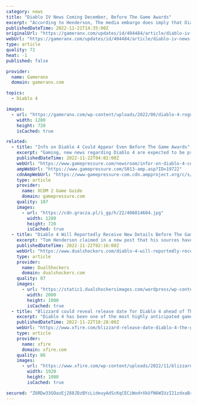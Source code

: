 ```yaml
---
category: news
title: "Diablo IV News Coming December, Before The Game Awards"
excerpt: "According to Henderson, The media embargo does imply that Diablo 4 will not be featured at The Game Awards, but a leaked Activision Blizzard document had previously revealed that pre-orders will ..."
publishedDateTime: 2022-11-21T14:35:00Z
originalUrl: "https://gameranx.com/updates/id/404484/article/diablo-iv-news-coming-december-before-the-game-awards/"
webUrl: "https://gameranx.com/updates/id/404484/article/diablo-iv-news-coming-december-before-the-game-awards/"
type: article
quality: 72
heat: -1
published: false

provider:
  name: Gameranx
  domain: gameranx.com

topics:
  - Diablo 4

images:
  - url: "https://gameranx.com/wp-content/uploads/2022/06/diablo-4-rogue.jpg"
    width: 1280
    height: 720
    isCached: true

related:
  - title: "Info on Diablo 4 Could Appear Even Before The Game Awards"
    excerpt: "Gaming, new news regarding Diablo 4 are expected to be presented even before this year's The Game Awards, which will be held on December 8. This would mean that those waiting for more information from ..."
    publishedDateTime: 2022-11-22T04:02:00Z
    webUrl: "https://www.gamepressure.com/newsroom/infor-on-diablo-4-could-appear-even-before-the-game-awards/z94d0a"
    ampWebUrl: "https://www.gamepressure.com/S013-amp.asp?ID=19722"
    cdnAmpWebUrl: "https://www-gamepressure-com.cdn.ampproject.org/c/s/www.gamepressure.com/S013-amp.asp?ID=19722"
    type: article
    provider:
      name: XCOM 2 Game Guide
      domain: gamepressure.com
    quality: 107
    images:
      - url: "https://cdn.gracza.pl/i_gp/h/22/406814604.jpg"
        width: 1280
        height: 720
        isCached: true
  - title: "Diablo 4 Will Reportedly Receive New Details Before The Game Awards"
    excerpt: "Tom Henderson claimed in a new post that his sources have confirmed that Blizzard will share new details about Diablo 4 before December 8, which is expected to reveal the official release date of the ..."
    publishedDateTime: 2022-11-22T02:16:00Z
    webUrl: "https://www.dualshockers.com/diablo-4-will-reportedly-receive-new-details-before-the-game-awards/"
    type: article
    provider:
      name: DualShockers
      domain: dualshockers.com
    quality: 87
    images:
      - url: "https://static1.dualshockersimages.com/wordpress/wp-content/uploads/2022/11/Diablo-4-details.jpg"
        width: 2000
        height: 1000
        isCached: true
  - title: "Blizzard could reveal release date for Diablo 4 ahead of The Game Awards"
    excerpt: "Diablo 4 has been one of the most highly anticipated games in recent years. The release of the microtransaction-laden Diablo Immortal earlier this year only made the hunger for the latest installment ..."
    publishedDateTime: 2022-11-22T18:28:00Z
    webUrl: "https://www.xfire.com/blizzard-release-date-diablo-4-the-game-awards/"
    type: article
    provider:
      name: xfire
      domain: xfire.com
    quality: 86
    images:
      - url: "https://www.xfire.com/wp-content/uploads/2022/11/blizzard-release-date-diablo-4-the-game-awards-8.jpg"
        width: 1920
        height: 1080
        isCached: true

secured: "Z6RDw33GOazEj288JDzBYcLideuyAdScKqCECiWod+XkUfN6WIUzI21zdxaBr4cjyyc6rGj70UV8jOT/U7zI2jGEVmh7qyKOcZwz0FzOWbQLctywJeCeQcz9/o3yNH0afi2EmFD+vYVwKpWfSdUgIad7EE/ZXuKL3r1F0p5k8zMjeOKnG78a06T7pUfX5tpmbp8ZNN70n17Fie/2kRmrn1SOvPKXJkt1OsJxhykV5UWHkrzPlUwa+doBtBrRpvR55vzeDJPL4fwjsWxghTKQxyk4iFLLjew6b+l+N6qEcdqevx0R5R9nenRxq65WE94y2XK9oqxu8wz2JisvUkwog68fpHc44w5io9l0LyTuCSo=;DHHWBhz17lG+mlBsCQOfvg=="
---
```


